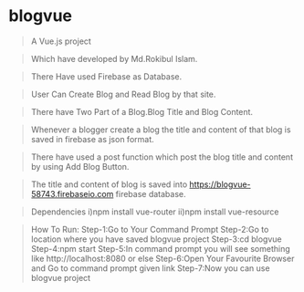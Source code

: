 # blogvue

> A Vue.js project

>Which have developed by Md.Rokibul Islam.

>There Have used Firebase as Database.

>User Can Create Blog and Read Blog by that site.

>There have Two Part of a Blog.Blog Title and Blog Content.

>Whenever a blogger create a blog the title and content of that blog 
 is saved in firebase as json format.

>There have used a post function which post the blog title and content 
by using Add Blog Button.

>The title and content of blog  is saved into https://blogvue-58743.firebaseio.com firebase database.

>Dependencies
    i)npm install vue-router
    ii)npm install vue-resource

>How To Run:
    Step-1:Go to Your Command Prompt
    Step-2:Go to location where you have saved blogvue project
    Step-3:cd blogvue
    Step-4:npm start
    Step-5:In command prompt you will see something like http://localhost:8080 or else
    Step-6:Open Your Favourite Browser and Go to command prompt given link
    Step-7:Now you can use blogvue project
 

